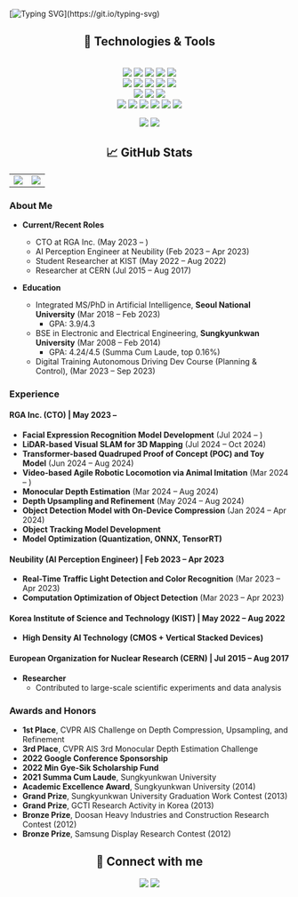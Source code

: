 [![Typing SVG](https://readme-typing-svg.demolab.com?font=Alkatra&weight=500&size=45&duration=3000&pause=3&color=6994CDEE&center=true&multiline=true&width=1000&height=120&lines=Hi+there!+I'm+Dohyeong.;Nice+to+meet+you!)](https://git.io/typing-svg)

<div align="center">
  <h2>🔧 Technologies & Tools</h2>
</div>

<div align="center"> 
  <br/>

<img src="https://img.shields.io/badge/Python-3776AB?style=for-the-badge&logo=Python&logoColor=white">
<img src="https://img.shields.io/badge/C-00599C?style=for-the-badge&logo=C&logoColor=white">
<img src="https://img.shields.io/badge/C++-00599C?style=for-the-badge&logo=C%2B%2B&logoColor=white"> 
<img src="https://img.shields.io/badge/JAVA-007396?style=for-the-badge&logo=Java&logoColor=white"> 
<img src="https://img.shields.io/badge/JavaScript-F7DF1E?style=for-the-badge&logo=JavaScript&logoColor=white"> <br>

<img src="https://img.shields.io/badge/ROS-22314E?style=for-the-badge&logo=ros&logoColor=white">
<img src="https://img.shields.io/badge/ROS2-22314E?style=for-the-badge&logo=ros&logoColor=white">
<img src="https://img.shields.io/badge/OpenCV-5C3EE8?style=for-the-badge&logo=OpenCV&logoColor=white"> 
<img src="https://img.shields.io/badge/gstreamer-33AADD?style=for-the-badge&logo=gstreamer&logoColor=white">
<img src="https://img.shields.io/badge/deepstream-2F3134?style=for-the-badge&logo=nvidia&logoColor=white"> <br>
  
<img src="https://img.shields.io/badge/VS_Code-007ACC?style=for-the-badge&logo=VisualStudioCode&logoColor=white">
<img src="https://img.shields.io/badge/PyCharm-000000?style=for-the-badge&logo=PyCharm&logoColor=white">
<img src="https://img.shields.io/badge/Google_Coral-4285F4?style=for-the-badge&logo=Google&logoColor=white"> <br>

 <img src="https://img.shields.io/badge/aws-232F3E?style=for-the-badge&logo=Amazon aws&logoColor=white">
<img src="https://img.shields.io/badge/github-181717?style=for-the-badge&logo=github&logoColor=white">
<img src="https://img.shields.io/badge/git-F05032?style=for-the-badge&logo=git&logoColor=white">
<img src="https://img.shields.io/badge/Jira-0052CC?style=for-the-badge&logo=jira&logoColor=white">
<img src="https://img.shields.io/badge/Confluence-172B4D?style=for-the-badge&logo=confluence&logoColor=white">
<img src="https://img.shields.io/badge/Notion-000000?style=for-the-badge&logo=notion&logoColor=white">
   <br/>

![](https://img.shields.io/badge/OS-Linux-informational?style=flat&logo=linux&logoColor=white&color=2bbc8a)
![](https://img.shields.io/badge/OS-Windows-informational?style=flat&logo=windows&logoColor=white&color=2bbc8a) 

</div>
 
<div align="center">
  <h2> &#x1f4c8; GitHub Stats</h2>
</div>

<div align="center">
  <table>
    <tr>
      <td>
        <a href="https://github.com/figurekim317">
          <img align="center" src="https://github-readme-stats.vercel.app/api?username=figurekim317&show_icons=true&theme=transparent" />
        </a>
      </td>
      <td>
        <a href="https://solved.ac/ggusg0317">
          <img src="http://mazassumnida.wtf/api/v2/generate_badge?boj=ggusg0317" />
        </a>
      </td>
    </tr>
  </table>
</div>


### About Me
- **Current/Recent Roles**  
  - CTO at RGA Inc. (May 2023 – )  
  - AI Perception Engineer at Neubility (Feb 2023 – Apr 2023)  
  - Student Researcher at KIST (May 2022 – Aug 2022)  
  - Researcher at CERN (Jul 2015 – Aug 2017)

- **Education**  
  - Integrated MS/PhD in Artificial Intelligence, **Seoul National University** (Mar 2018 – Feb 2023)  
    - GPA: 3.9/4.3  
  - BSE in Electronic and Electrical Engineering, **Sungkyunkwan University** (Mar 2008 – Feb 2014)  
    - GPA: 4.24/4.5 (Summa Cum Laude, top 0.16%)  
  - Digital Training Autonomous Driving Dev Course (Planning & Control), (Mar 2023 – Sep 2023)

### Experience

#### RGA Inc. (CTO) | May 2023 – 
- **Facial Expression Recognition Model Development** (Jul 2024 – )  
- **LiDAR-based Visual SLAM for 3D Mapping** (Jul 2024 – Oct 2024)  
- **Transformer-based Quadruped Proof of Concept (POC) and Toy Model** (Jun 2024 – Aug 2024)  
- **Video-based Agile Robotic Locomotion via Animal Imitation** (Mar 2024 – )
- **Monocular Depth Estimation** (Mar 2024 – Aug 2024)
- **Depth Upsampling and Refinement** (May 2024 – Aug 2024)
- **Object Detection Model with On-Device Compression** (Jan 2024 – Apr 2024)
- **Object Tracking Model Development**
- **Model Optimization (Quantization, ONNX, TensorRT)**  

#### Neubility (AI Perception Engineer) | Feb 2023 – Apr 2023
- **Real-Time Traffic Light Detection and Color Recognition** (Mar 2023 – Apr 2023)
- **Computation Optimization of Object Detection** (Mar 2023 – Apr 2023)

#### Korea Institute of Science and Technology (KIST) | May 2022 – Aug 2022
- **High Density AI Technology (CMOS + Vertical Stacked Devices)**

#### European Organization for Nuclear Research (CERN) | Jul 2015 – Aug 2017
- **Researcher**  
  - Contributed to large-scale scientific experiments and data analysis  

### Awards and Honors
- **1st Place**, CVPR AIS Challenge on Depth Compression, Upsampling, and Refinement  
- **3rd Place**, CVPR AIS 3rd Monocular Depth Estimation Challenge  
- **2022 Google Conference Sponsorship**  
- **2022 Min Gye-Sik Scholarship Fund**  
- **2021 Summa Cum Laude**, Sungkyunkwan University  
- **Academic Excellence Award**, Sungkyunkwan University (2014)  
- **Grand Prize**, Sungkyunkwan University Graduation Work Contest (2013)  
- **Grand Prize**, GCTI Research Activity in Korea (2013)  
- **Bronze Prize**, Doosan Heavy Industries and Construction Research Contest (2012)  
- **Bronze Prize**, Samsung Display Research Contest (2012)


<div align="center">
  <h2> 🤝 Connect with me</h2>
</div>

<div align="center">
  <a href="https://www.linkedin.com/in/figure317"><img src="https://img.shields.io/badge/LinkedIn--_.svg?style=social&logo=linkedin"/></a>
  <a href="https://github.com/figurekim317"><img src="https://img.shields.io/badge/GitHub--_.svg?style=social&logo=github"/></a>
</div>
